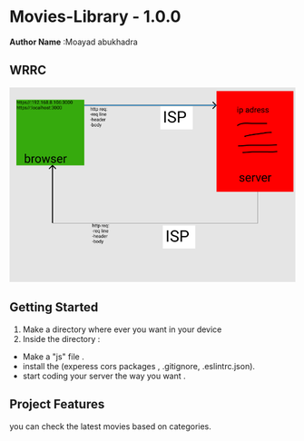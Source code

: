 # Movies-Library - 1.0.0

**Author Name** :Moayad abukhadra

## WRRC



![alt text](https://github.com/moayadabukhadra/Movies-Library/blob/master/Screenshot%20(41).png?raw=true)


## Getting Started
1. Make a directory where ever you want in your device 
2. Inside the directory :
- Make a "js" file .
- install the (experess cors packages , .gitignore, .eslintrc.json).
- start coding your server the way you want .

## Project Features
you can check the latest movies based on categories.

